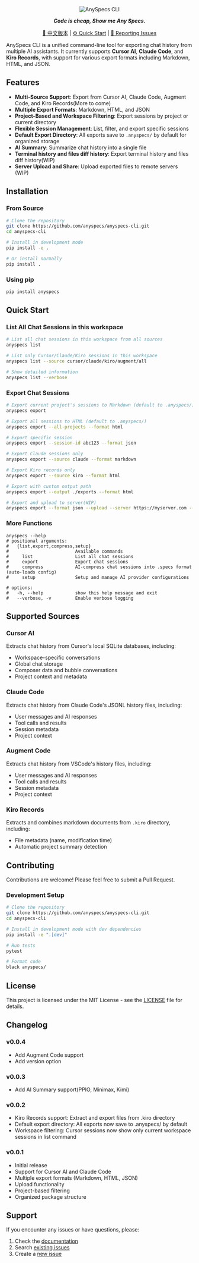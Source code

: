 <div align="center">

  <picture>
    <source media="(prefers-color-scheme: dark)" srcset="assets/headerDark.svg" />
    <img src="assets/headerLight.svg" alt="AnySpecs CLI" />
  </picture>

***Code is cheap, Show me Any Specs.***
  
[:page_facing_up: 中文版本](https://github.com/anyspecs/anyspecs-cli/blob/main/README_zh.md) |
[:gear: Quick Start](#quick-start) |
[:thinking: Reporting Issues](https://github.com/anyspecs/anyspecs-cli/issues/new/choose)

</div>

AnySpecs CLI is a unified command-line tool for exporting chat history from multiple AI assistants. It currently supports **Cursor AI**, **Claude Code**, and **Kiro Records**, with support for various export formats including Markdown, HTML, and JSON.

## Features

- **Multi-Source Support**: Export from Cursor AI, Claude Code, Augment Code, and Kiro Records(More to come)
- **Multiple Export Formats**: Markdown, HTML, and JSON
- **Project-Based and Workspace Filtering**: Export sessions by project or current directory
- **Flexible Session Management**: List, filter, and export specific sessions
- **Default Export Directory**: All exports save to `.anyspecs/` by default for organized storage
- **AI Summary**: Summarize chat history into a single file
- **Terminal history and files diff history**: Export terminal history and files diff history(WIP)
- **Server Upload and Share**: Upload exported files to remote servers (WIP)

## Installation

### From Source

```bash
# Clone the repository
git clone https://github.com/anyspecs/anyspecs-cli.git
cd anyspecs-cli

# Install in development mode
pip install -e .

# Or install normally
pip install .
```

### Using pip

```bash
pip install anyspecs
```

## Quick Start

### List All Chat Sessions in this workspace

```bash
# List all chat sessions in this workspace from all sources
anyspecs list

# List only Cursor/Claude/Kiro sessions in this workspace
anyspecs list --source cursor/claude/kiro/augment/all

# Show detailed information
anyspecs list --verbose
```

### Export Chat Sessions

```bash
# Export current project's sessions to Markdown (default to .anyspecs/)
anyspecs export

# Export all sessions to HTML (default to .anyspecs/)
anyspecs export --all-projects --format html

# Export specific session
anyspecs export --session-id abc123 --format json

# Export Claude sessions only
anyspecs export --source claude --format markdown

# Export Kiro records only
anyspecs export --source kiro --format html

# Export with custom output path
anyspecs export --output ./exports --format html

# Export and upload to server(WIP)
anyspecs export --format json --upload --server https://myserver.com --username user --password pass
```

### More Functions

```shell
anyspecs --help
# positional arguments:
#   {list,export,compress,setup}
#                         Available commands
#     list                List all chat sessions
#     export              Export chat sessions
#     compress            AI-compress chat sessions into .specs format (auto-loads config)
#     setup               Setup and manage AI provider configurations

# options:
#   -h, --help            show this help message and exit
#   --verbose, -v         Enable verbose logging
```

## Supported Sources

### Cursor AI

Extracts chat history from Cursor's local SQLite databases, including:
- Workspace-specific conversations
- Global chat storage
- Composer data and bubble conversations
- Project context and metadata

### Claude Code

Extracts chat history from Claude Code's JSONL history files, including:
- User messages and AI responses
- Tool calls and results
- Session metadata
- Project context

### Augment Code

Extracts chat history from VSCode's history files, including:
- User messages and AI responses
- Tool calls and results
- Session metadata
- Project context

### Kiro Records

Extracts and combines markdown documents from `.kiro` directory, including:
- File metadata (name, modification time)
- Automatic project summary detection

## Contributing

Contributions are welcome! Please feel free to submit a Pull Request.

### Development Setup

```bash
# Clone the repository
git clone https://github.com/anyspecs/anyspecs-cli.git
cd anyspecs-cli

# Install in development mode with dev dependencies
pip install -e ".[dev]"

# Run tests
pytest

# Format code
black anyspecs/
```

## License

This project is licensed under the MIT License - see the [LICENSE](LICENSE) file for details.

## Changelog

### v0.0.4
- Add Augment Code support
- Add version option

### v0.0.3
- Add AI Summary support(PPIO, Minimax, Kimi)

### v0.0.2
- Kiro Records support: Extract and export files from .kiro directory
- Default export directory: All exports now save to .anyspecs/ by default
- Workspace filtering: Cursor sessions now show only current workspace sessions in list command

### v0.0.1
- Initial release
- Support for Cursor AI and Claude Code
- Multiple export formats (Markdown, HTML, JSON)
- Upload functionality
- Project-based filtering
- Organized package structure

## Support

If you encounter any issues or have questions, please:

1. Check the [documentation](https://github.com/anyspecs/anyspecs-cli/wiki)
2. Search [existing issues](https://github.com/anyspecs/anyspecs-cli/issues)
3. Create a [new issue](https://github.com/anyspecs/anyspecs-cli/issues/new)

